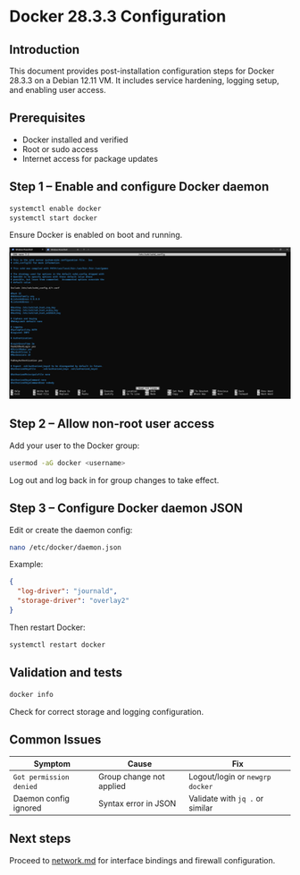 # Docker 28.3.3 Configuration

## Introduction
This document provides post-installation configuration steps for Docker 28.3.3 on a Debian 12.11 VM. It includes service hardening, logging setup, and enabling user access.

## Prerequisites
- Docker installed and verified
- Root or sudo access
- Internet access for package updates

## Step 1 – Enable and configure Docker daemon

```bash
systemctl enable docker
systemctl start docker
```

Ensure Docker is enabled on boot and running.



![Editing sshd_config to enable root login](../assets/sshd_config_edit.png)

## Step 2 – Allow non-root user access

Add your user to the Docker group:

```bash
usermod -aG docker <username>
```

Log out and log back in for group changes to take effect.


## Step 3 – Configure Docker daemon JSON

Edit or create the daemon config:

```bash
nano /etc/docker/daemon.json
```

Example:

```json
{
  "log-driver": "journald",
  "storage-driver": "overlay2"
}
```

Then restart Docker:

```bash
systemctl restart docker
```

## Validation and tests

```bash
docker info
```

Check for correct storage and logging configuration.

## Common Issues

| Symptom | Cause | Fix |
|--------|--------|-----|
| `Got permission denied` | Group change not applied | Logout/login or `newgrp docker` |
| Daemon config ignored | Syntax error in JSON | Validate with `jq .` or similar |

## Next steps

Proceed to [network.md](network.md) for interface bindings and firewall configuration.
